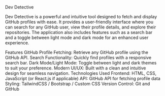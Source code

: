 Dev Detective

Dev Detective is a powerful and intuitive tool designed to fetch and display GitHub profiles with ease. It provides a user-friendly interface where you can search for any GitHub user, view their profile details, and explore their repositories. The application also includes features such as a search bar and a toggle between light mode and dark mode for an enhanced user experience.

Features
GitHub Profile Fetching: Retrieve any GitHub profile using the GitHub API.
Search Functionality: Quickly find profiles with a responsive search bar.
Dark Mode/Light Mode: Toggle between light and dark themes to suit your preference.
Modern UI/UX: Built with a clean and intuitive design for seamless navigation.
Technologies Used
Frontend: HTML, CSS, JavaScript (or React.js if applicable)
API: GitHub API for fetching profile data
Styling: TailwindCSS / Bootstrap / Custom CSS
Version Control: Git and GitHub
